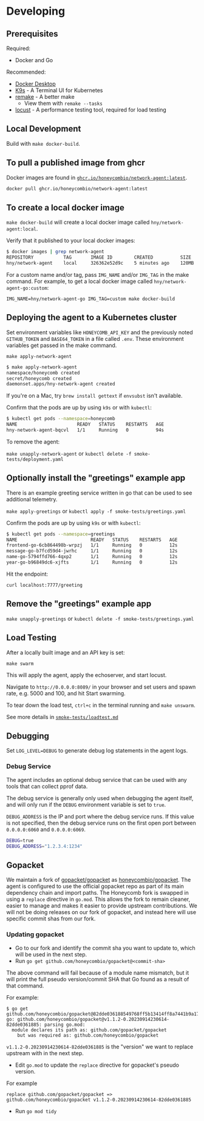 # Developing

## Prerequisites

Required:

- Docker and Go

Recommended:

- [Docker Desktop](https://www.docker.com/products/docker-desktop/)
- [K9s](https://k9scli.io/) - A Terminal UI for Kubernetes
- [remake](https://remake.readthedocs.io/) - A better make
  - View them with `remake --tasks`
- [locust](https://docs.locust.io/en/stable/what-is-locust.html) - A performance testing tool, required for load testing

## Local Development

Build with `make docker-build`.

## To pull a published image from ghcr

Docker images are found in [`ghcr.io/honeycombio/network-agent:latest`](https://github.com/honeycombio/honeycomb-network-agent/pkgs/container/network-agent).

```sh
docker pull ghcr.io/honeycombio/network-agent:latest
```

## To create a local docker image

`make docker-build` will create a local docker image called `hny/network-agent:local`.

Verify that it published to your local docker images:

```sh
$ docker images | grep network-agent
REPOSITORY           TAG       IMAGE ID        CREATED          SIZE
hny/network-agent    local     326362e52d9c    5 minutes ago    120MB
```

For a custom name and/or tag, pass `IMG_NAME` and/or `IMG_TAG` in the make command.
For example, to get a local docker image called `hny/network-agent-go:custom`:

`IMG_NAME=hny/network-agent-go IMG_TAG=custom make docker-build`

## Deploying the agent to a Kubernetes cluster

Set environment variables like `HONEYCOMB_API_KEY` and the previously noted `GITHUB_TOKEN` and `BASE64_TOKEN` in a file called `.env`.
These environment variables get passed in the make command.

`make apply-network-agent`

```sh
$ make apply-network-agent
namespace/honeycomb created
secret/honeycomb created
daemonset.apps/hny-network-agent created
```

If you're on a Mac, try `brew install gettext` if `envsubst` isn't available.

Confirm that the pods are up by using `k9s` or with `kubectl`:

```sh
$ kubectl get pods --namespace=honeycomb
NAME                      READY   STATUS    RESTARTS   AGE
hny-network-agent-bqcvl   1/1     Running   0          94s
```

To remove the agent:

`make unapply-network-agent` or `kubectl delete -f smoke-tests/deployment.yaml`

## Optionally install the "greetings" example app

There is an example greeting service written in go that can be used to see additional telemetry.

`make apply-greetings` or `kubectl apply -f smoke-tests/greetings.yaml`

Confirm the pods are up by using `k9s` or with `kubectl`:

```sh
$ kubectl get pods --namespace=greetings
NAME                           READY   STATUS    RESTARTS   AGE
frontend-go-6cb864498b-wrpzj   1/1     Running   0          12s
message-go-b7fcd59d4-jwrhc     1/1     Running   0          12s
name-go-5794ffd766-4qxp2       1/1     Running   0          12s
year-go-b96849dc6-xjfts        1/1     Running   0          12s
```

Hit the endpoint:

`curl localhost:7777/greeting`

## Remove the "greetings" example app

`make unapply-greetings` or `kubectl delete -f smoke-tests/greetings.yaml`

## Load Testing

After a locally built image and an API key is set:

`make swarm`

This will apply the agent, apply the echoserver, and start locust.

Navigate to `http://0.0.0.0:8089/` in your browser and set users and spawn rate, e.g. 5000 and 100, and hit Start swarming.

To tear down the load test, `ctrl+c` in the terminal running and `make unswarm`.

See more details in [`smoke-tests/loadtest.md`](./smoke-tests/loadtest.md)

## Debugging

Set `LOG_LEVEL=DEBUG` to generate debug log statements in the agent logs.

### Debug Service

The agent includes an optional debug service that can be used with any tools that can collect pprof data.

The debug service is generally only used when debugging the agent itself, and will only run if the `DEBUG` environment variable is set to `true`.

`DEBUG_ADDRESS` is the IP and port where the debug service runs.
If this value is not specified, then the debug service runs on the first open port between `0.0.0.0:6060` and `0.0.0.0:6069`.

```sh
DEBUG=true
DEBUG_ADDRESS="1.2.3.4:1234"
```

## Gopacket

We maintain a fork of [gopacket/gopacket](https://github.com/gopacket/gopacket) as [honeycombio/gopacket](https://github.com/honeycombio/gopacket).
The agent is configured to use the official gopacket repo as part of its main dependency chain and import paths.
The Honeycomb fork is swapped in using a `replace` directive in `go.mod`.
This allows the fork to remain cleaner, easier to manage and makes it easier to provide upstream contributions.
We will not be doing releases on our fork of gopacket, and instead here will use specific commit shas from our fork.

### Updating gopacket

- Go to our fork and identify the commit sha you want to update to, which will be used in the next step.
- Run `go get github.com/honeycombio/gopacket@<commit-sha>`

The above command will fail because of a module name mismatch, but it will print the full pseudo version/commit SHA that Go found as a result of that command.

For example:

```shell
$ go get github.com/honeycombio/gopacket@82dde036188549768ff5b13414ff8a7441b9a17f
go: github.com/honeycombio/gopacket@v1.1.2-0.20230914230614-82dde0361885: parsing go.mod:
  module declares its path as: github.com/gopacket/gopacket
    but was required as: github.com/honeycombio/gopacket
```

`v1.1.2-0.20230914230614-82dde0361885` is the "version" we want to replace upstream with in the next step.

- Edit `go.mod` to update the `replace` directive for gopacket's pseudo version.

For example

```golang
replace github.com/gopacket/gopacket => github.com/honeycombio/gopacket v1.1.2-0.20230914230614-82dde0361885
```

- Run `go mod tidy`
